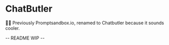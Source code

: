 # ChatButler

💁‍♂️ Previously Promptsandbox.io, renamed to Chatbutler because it sounds cooler.

-- README WIP --